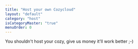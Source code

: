 ```yaml
---
title: "Host your own Cozycloud"
layout: "default"
category: "host"
isCategoryMaster: "true"
menuOrder: 0
---
```


You shouldn't host your cozy, give us money it'll work better ;-)